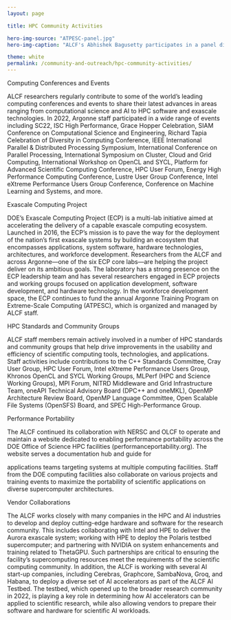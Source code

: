 ```yaml
---
layout: page

title: HPC Community Activities

hero-img-source: "ATPESC-panel.jpg"
hero-img-caption: "ALCF's Abhishek Bagusetty participates in a panel discussion on programming models and languages at the 2022 Argonne Training Program on Extreme-Scale Computing."

theme: white
permalink: /community-and-outreach/hpc-community-activities/
---
```




Computing Conferences and Events

ALCF researchers regularly contribute to some of the world’s leading computing conferences and events to share their latest advances in areas ranging from computational science and AI to HPC software and exascale technologies. In 2022, Argonne staff participated in a wide range of events including SC22, ISC High Performance, Grace Hopper Celebration, SIAM Conference on Computational Science and Engineering, Richard Tapia Celebration of Diversity in Computing Conference, IEEE International Parallel & Distributed Processing Symposium, International Conference on Parallel Processing, International Symposium on Cluster, Cloud and Grid Computing, International Workshop on OpenCL and SYCL, Platform for Advanced Scientific Computing Conference, HPC User Forum, Energy High Performance Computing Conference, Lustre User Group Conference, Intel eXtreme Performance Users Group Conference, Conference on Machine Learning and Systems, and more.

Exascale Computing Project

DOE’s Exascale Computing Project (ECP) is a multi-lab initiative aimed at accelerating the delivery of a capable exascale computing ecosystem. Launched in 2016, the ECP’s mission is to pave the way for the deployment of the nation’s first exascale systems by building an ecosystem that encompasses applications, system software, hardware technologies, architectures, and workforce development. Researchers from the ALCF and across Argonne—one of the six ECP core labs—are helping the project deliver on its ambitious goals. The laboratory has a strong presence on the ECP leadership team and has several researchers engaged in ECP projects and working groups focused on application development, software development, and hardware technology. In the workforce development space, the ECP continues to fund the annual Argonne Training Program on Extreme-Scale Computing (ATPESC), which is organized and managed by ALCF staff.

HPC Standards and Community Groups

ALCF staff members remain actively involved in a number of HPC standards and community groups that help drive improvements in the usability and efficiency of scientific computing tools, technologies, and applications. Staff activities include contributions to the C++ Standards Committee, Cray User Group, HPC User Forum, Intel eXtreme Performance Users Group, Khronos OpenCL and SYCL Working Groups, MLPerf (HPC and Science Working Groups), MPI Forum, NITRD Middleware and Grid Infrastructure Team, oneAPI Technical Advisory Board (DPC++ and oneMKL), OpenMP Architecture Review Board, OpenMP Language Committee, Open Scalable File Systems (OpenSFS) Board, and SPEC High-Performance Group.

Performance Portability

The ALCF continued its collaboration with NERSC and OLCF to operate and maintain a website dedicated to enabling performance portability across the DOE Office of Science HPC facilities (performanceportability.org). The website serves a documentation hub and guide for

applications teams targeting systems at multiple computing facilities. Staff from the DOE computing facilities also collaborate on various projects and training events to maximize the portability of scientific applications on diverse supercomputer architectures.

Vendor Collaborations

The ALCF works closely with many companies in the HPC and AI industries to develop and deploy cutting-edge hardware and software for the research community. This includes collaborating with Intel and HPE to deliver the Aurora exascale system; working with HPE to deploy the Polaris testbed supercomputer; and partnering with NVIDIA on system enhancements and training related to ThetaGPU. Such partnerships are critical to ensuring the facility’s supercomputing resources meet the requirements of the scientific computing community. In addition, the ALCF is working with several AI start-up companies, including Cerebras, Graphcore, SambaNova, Groq, and Habana, to deploy a diverse set of AI accelerators as part of the ALCF AI Testbed. The testbed, which opened up to the broader research community in 2022, is playing a key role in determining how AI accelerators can be applied to scientific research, while also allowing vendors to prepare their software and hardware for scientific AI workloads.
